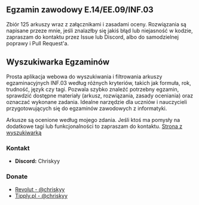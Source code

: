 ## Egzamin zawodowy E.14/EE.09/INF.03
Zbiór 125 arkuszy wraz z załącznikami i zasadami oceny. Rozwiązania są napisane przeze mnie, jeśli znalazłby się jakiś błąd lub niejasność w kodzie, zapraszam do kontaktu przez Issue lub Discord, albo do samodzielnej poprawy i Pull Request'a.

## Wyszukiwarka Egzaminów
Prosta aplikacja webowa do wyszukiwania i filtrowania arkuszy egzaminacyjnych INF.03 według różnych kryteriów, takich jak formuła, rok, trudność, język czy tagi. Pozwala szybko znaleźć potrzebny egzamin, sprawdzić dostępne materiały (arkusz, rozwiązania, zasady oceniania) oraz oznaczać wykonane zadania. 
Idealne narzędzie dla uczniów i nauczycieli przygotowujących się do egzaminów zawodowych z informatyki.

Arkusze są ocenione według mojego zdania. Jeśli ktoś ma pomysły na dodatkowe tagi lub funkcjonalności to zapraszam do kontaktu.
[Strona z wyszukiwarką](https://chr1skyy.github.io/EgzaminZawodowyINF03-Wyszukiwarka/)

### Kontakt
- **Discord:** Chriskyy

### Donate
- [Revolut - @chriskyy](https://revolut.me/chriskyy)
- [Tipply.pl - @chriskyy](https://tipply.pl/@chriskyy)